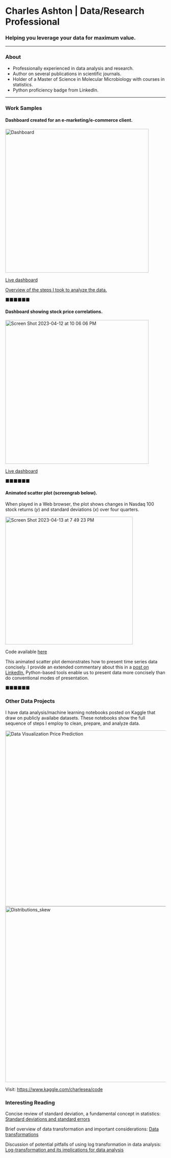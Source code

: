 # Charles Ashton | Data/Research Professional
### Helping you leverage your data for maximum value.

---

### About
- Professionally experienced in data analysis and research.
- Author on several publications in scientific journals.
- Holder of a Master of Science in Molecular Microbiology with courses in statistics.
- Python proficiency badge from LinkedIn.

---

### Work Samples

#### Dashboard created for an e-marketing/e-commerce client.

<img width="450" alt="Dashboard" src="https://user-images.githubusercontent.com/93352455/229388397-4e00e2d0-2815-4665-9431-48ebf4f59297.png">

[Live dashboard](https://order-data-analysis-dashboard.onrender.com/)

[Overview of the steps I took to analyze the data.](/sales-data-analysis.md)

■■■■■■

#### Dashboard showing stock price correlations.

<img width="450" alt="Screen Shot 2023-04-12 at 10 06 06 PM" src="https://user-images.githubusercontent.com/93352455/231640481-eb321e15-ec30-42c5-8b6d-6be74fe209af.png">

[Live dashboard](https://charles1a-stock-correlations-stock-correlations-app-t9rt1p.streamlit.app/)

■■■■■■

#### Animated scatter plot (screengrab below).

When played in a Web browser, the plot shows changes in Nasdaq 100 stock returns (*y*) and standard deviations (*x*) over four quarters.

<img width="400" alt="Screen Shot 2023-04-13 at 7 49 23 PM" src="https://user-images.githubusercontent.com/93352455/231935365-b39915ee-3d1c-48d3-8af3-2fb526f1c65b.png">

Code available [here](/animated_scatter_plot/Ndaq-100-animtd-scatter.ipynb)

This animated scatter plot demonstrates how to present time series data concisely. I provide an extended commentary about this in a [post on LinkedIn.](https://www.linkedin.com/posts/charles-ashton-ms_python-dataanalysis-stocks-activity-7049775343758413824-svK2?utm_source=share&utm_medium=member_desktop) Python-based tools enable us to present data more concisely than do conventional modes of presentation.

■■■■■■

### Other Data Projects

I have data analysis/machine learning notebooks posted on Kaggle that draw on publicly availabe datasets. These notebooks show the full sequence of steps I employ to clean, prepare, and analyze data.

<img width="550" alt="Data Visualization   Price Prediction" src="https://user-images.githubusercontent.com/93352455/168410218-921a59a2-f16b-4df0-af09-3cff8c7d8b1b.png">

<img width="550" alt="Distributions_skew" src="https://user-images.githubusercontent.com/93352455/168410225-6263e39e-8d06-4f1e-8756-b54f0dc9e3f7.png">

Visit: https://www.kaggle.com/charlesea/code

### Interesting Reading

Concise review of standard deviation, a fundamental concept in statistics: [Standard deviations and standard errors](https://pubmed.ncbi.nlm.nih.gov/16223828/)

Brief overview of data transformation and important considerations: [Data transformations](https://www.biostathandbook.com/transformation.html)

Discussion of potential pitfalls of using log transformation in data analysis: [Log-transformation and its implications for data analysis](https://www.ncbi.nlm.nih.gov/pmc/articles/PMC4120293/)
